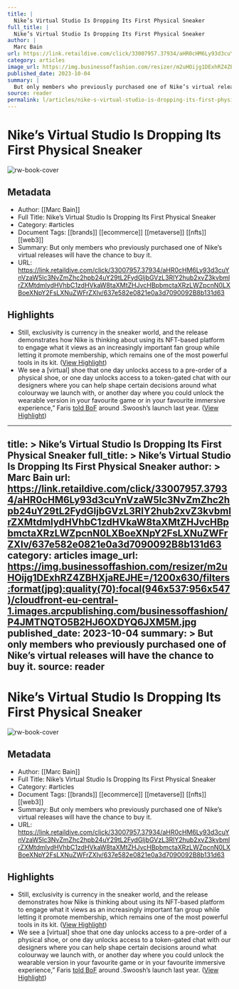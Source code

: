 ```yaml
---
title: |
  Nike’s Virtual Studio Is Dropping Its First Physical Sneaker
full_title: |
  Nike’s Virtual Studio Is Dropping Its First Physical Sneaker
author: |
  Marc Bain
url: https://link.retaildive.com/click/33007957.37934/aHR0cHM6Ly93d3cuYnVzaW5lc3NvZmZhc2hpb24uY29tL2FydGljbGVzL3RlY2hub2xvZ3kvbmlrZXMtdmlydHVhbC1zdHVkaW8taXMtZHJvcHBpbmctaXRzLWZpcnN0LXBoeXNpY2FsLXNuZWFrZXIv/637e582e0821e0a3d7090092B8b131d63
category: articles
image_url: https://img.businessoffashion.com/resizer/m2uHOijg1DExhRZ4ZBHXjaREJHE=/1200x630/filters:format(jpg):quality(70):focal(946x537:956x547)/cloudfront-eu-central-1.images.arcpublishing.com/businessoffashion/P4JMTNQTO5B2HJ6OXDYQ6JXM5M.jpg
published_date: 2023-10-04
summary: |
  But only members who previously purchased one of Nike’s virtual releases will have the chance to buy it.
source: reader
permalink: l/articles/nike-s-virtual-studio-is-dropping-its-first-physical-sneaker
---
```

# Nike’s Virtual Studio Is Dropping Its First Physical Sneaker

![rw-book-cover](https://img.businessoffashion.com/resizer/m2uHOijg1DExhRZ4ZBHXjaREJHE=/1200x630/filters:format(jpg):quality(70):focal(946x537:956x547)/cloudfront-eu-central-1.images.arcpublishing.com/businessoffashion/P4JMTNQTO5B2HJ6OXDYQ6JXM5M.jpg)

## Metadata
- Author: [[Marc Bain]]
- Full Title: Nike’s Virtual Studio Is Dropping Its First Physical Sneaker
- Category: #articles
- Document Tags: [[brands]] [[ecommerce]] [[metaverse]] [[nfts]] [[web3]] 
- Summary: But only members who previously purchased one of Nike’s virtual releases will have the chance to buy it.
- URL: https://link.retaildive.com/click/33007957.37934/aHR0cHM6Ly93d3cuYnVzaW5lc3NvZmZhc2hpb24uY29tL2FydGljbGVzL3RlY2hub2xvZ3kvbmlrZXMtdmlydHVhbC1zdHVkaW8taXMtZHJvcHBpbmctaXRzLWZpcnN0LXBoeXNpY2FsLXNuZWFrZXIv/637e582e0821e0a3d7090092B8b131d63

## Highlights
- Still, exclusivity is currency in the sneaker world, and the release demonstrates how Nike is thinking about using its NFT-based platform to engage what it views as an increasingly important fan group while letting it promote membership, which remains one of the most powerful tools in its kit. ([View Highlight](https://read.readwise.io/read/01hcm54nd02b0zcps3743rxphd))
- We see a [virtual] shoe that one day unlocks access to a pre-order of a physical shoe, or one day unlocks access to a token-gated chat with our designers where you can help shape certain decisions around what colourway we launch with, or another day where you could unlock the wearable version in your favourite game or in your favourite immersive experience,” Faris [told BoF](https://www.businessoffashion.com/articles/technology/nike-is-launching-its-first-big-web3-project/) around .Swoosh’s launch last year. ([View Highlight](https://read.readwise.io/read/01hcm55zgzd0hkek9pqrg2j6yd))


---
title: >
  Nike’s Virtual Studio Is Dropping Its First Physical Sneaker
full_title: >
  Nike’s Virtual Studio Is Dropping Its First Physical Sneaker
author: >
  Marc Bain
url: https://link.retaildive.com/click/33007957.37934/aHR0cHM6Ly93d3cuYnVzaW5lc3NvZmZhc2hpb24uY29tL2FydGljbGVzL3RlY2hub2xvZ3kvbmlrZXMtdmlydHVhbC1zdHVkaW8taXMtZHJvcHBpbmctaXRzLWZpcnN0LXBoeXNpY2FsLXNuZWFrZXIv/637e582e0821e0a3d7090092B8b131d63
category: articles
image_url: https://img.businessoffashion.com/resizer/m2uHOijg1DExhRZ4ZBHXjaREJHE=/1200x630/filters:format(jpg):quality(70):focal(946x537:956x547)/cloudfront-eu-central-1.images.arcpublishing.com/businessoffashion/P4JMTNQTO5B2HJ6OXDYQ6JXM5M.jpg
published_date: 2023-10-04
summary: >
  But only members who previously purchased one of Nike’s virtual releases will have the chance to buy it.
source: reader
---
# Nike’s Virtual Studio Is Dropping Its First Physical Sneaker

![rw-book-cover](https://img.businessoffashion.com/resizer/m2uHOijg1DExhRZ4ZBHXjaREJHE=/1200x630/filters:format(jpg):quality(70):focal(946x537:956x547)/cloudfront-eu-central-1.images.arcpublishing.com/businessoffashion/P4JMTNQTO5B2HJ6OXDYQ6JXM5M.jpg)

## Metadata
- Author: [[Marc Bain]]
- Full Title: Nike’s Virtual Studio Is Dropping Its First Physical Sneaker
- Category: #articles
- Document Tags: [[brands]] [[ecommerce]] [[metaverse]] [[nfts]] [[web3]] 
- Summary: But only members who previously purchased one of Nike’s virtual releases will have the chance to buy it.
- URL: https://link.retaildive.com/click/33007957.37934/aHR0cHM6Ly93d3cuYnVzaW5lc3NvZmZhc2hpb24uY29tL2FydGljbGVzL3RlY2hub2xvZ3kvbmlrZXMtdmlydHVhbC1zdHVkaW8taXMtZHJvcHBpbmctaXRzLWZpcnN0LXBoeXNpY2FsLXNuZWFrZXIv/637e582e0821e0a3d7090092B8b131d63

## Highlights
- Still, exclusivity is currency in the sneaker world, and the release demonstrates how Nike is thinking about using its NFT-based platform to engage what it views as an increasingly important fan group while letting it promote membership, which remains one of the most powerful tools in its kit. ([View Highlight](https://read.readwise.io/read/01hcm54nd02b0zcps3743rxphd))
- We see a [virtual] shoe that one day unlocks access to a pre-order of a physical shoe, or one day unlocks access to a token-gated chat with our designers where you can help shape certain decisions around what colourway we launch with, or another day where you could unlock the wearable version in your favourite game or in your favourite immersive experience,” Faris [told BoF](https://www.businessoffashion.com/articles/technology/nike-is-launching-its-first-big-web3-project/) around .Swoosh’s launch last year. ([View Highlight](https://read.readwise.io/read/01hcm55zgzd0hkek9pqrg2j6yd))


